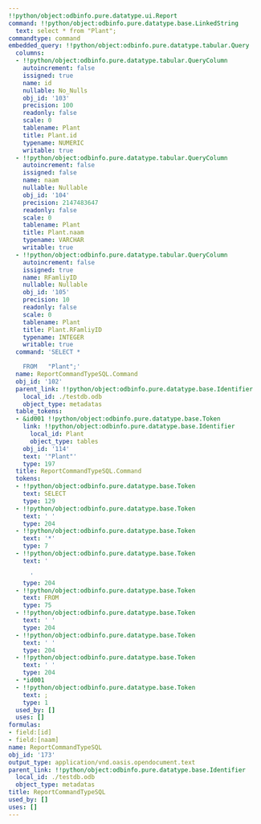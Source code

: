 ```yaml
---
!!python/object:odbinfo.pure.datatype.ui.Report
command: !!python/object:odbinfo.pure.datatype.base.LinkedString
  text: select * from "Plant";
commandtype: command
embedded_query: !!python/object:odbinfo.pure.datatype.tabular.Query
  columns:
  - !!python/object:odbinfo.pure.datatype.tabular.QueryColumn
    autoincrement: false
    issigned: true
    name: id
    nullable: No_Nulls
    obj_id: '103'
    precision: 100
    readonly: false
    scale: 0
    tablename: Plant
    title: Plant.id
    typename: NUMERIC
    writable: true
  - !!python/object:odbinfo.pure.datatype.tabular.QueryColumn
    autoincrement: false
    issigned: false
    name: naam
    nullable: Nullable
    obj_id: '104'
    precision: 2147483647
    readonly: false
    scale: 0
    tablename: Plant
    title: Plant.naam
    typename: VARCHAR
    writable: true
  - !!python/object:odbinfo.pure.datatype.tabular.QueryColumn
    autoincrement: false
    issigned: true
    name: RFamliyID
    nullable: Nullable
    obj_id: '105'
    precision: 10
    readonly: false
    scale: 0
    tablename: Plant
    title: Plant.RFamliyID
    typename: INTEGER
    writable: true
  command: 'SELECT *

    FROM   "Plant";'
  name: ReportCommandTypeSQL.Command
  obj_id: '102'
  parent_link: !!python/object:odbinfo.pure.datatype.base.Identifier
    local_id: ./testdb.odb
    object_type: metadatas
  table_tokens:
  - &id001 !!python/object:odbinfo.pure.datatype.base.Token
    link: !!python/object:odbinfo.pure.datatype.base.Identifier
      local_id: Plant
      object_type: tables
    obj_id: '114'
    text: '"Plant"'
    type: 197
  title: ReportCommandTypeSQL.Command
  tokens:
  - !!python/object:odbinfo.pure.datatype.base.Token
    text: SELECT
    type: 129
  - !!python/object:odbinfo.pure.datatype.base.Token
    text: ' '
    type: 204
  - !!python/object:odbinfo.pure.datatype.base.Token
    text: '*'
    type: 7
  - !!python/object:odbinfo.pure.datatype.base.Token
    text: '

      '
    type: 204
  - !!python/object:odbinfo.pure.datatype.base.Token
    text: FROM
    type: 75
  - !!python/object:odbinfo.pure.datatype.base.Token
    text: ' '
    type: 204
  - !!python/object:odbinfo.pure.datatype.base.Token
    text: ' '
    type: 204
  - !!python/object:odbinfo.pure.datatype.base.Token
    text: ' '
    type: 204
  - *id001
  - !!python/object:odbinfo.pure.datatype.base.Token
    text: ;
    type: 1
  used_by: []
  uses: []
formulas:
- field:[id]
- field:[naam]
name: ReportCommandTypeSQL
obj_id: '173'
output_type: application/vnd.oasis.opendocument.text
parent_link: !!python/object:odbinfo.pure.datatype.base.Identifier
  local_id: ./testdb.odb
  object_type: metadatas
title: ReportCommandTypeSQL
used_by: []
uses: []
---
```

